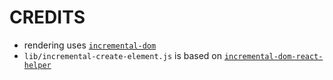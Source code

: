# CREDITS

* rendering uses [`incremental-dom`](https://github.com/google/incremental-dom)
* `lib/incremental-create-element.js` is based on [`incremental-dom-react-helper`](https://github.com/thejameskyle/incremental-dom-react-helper)
